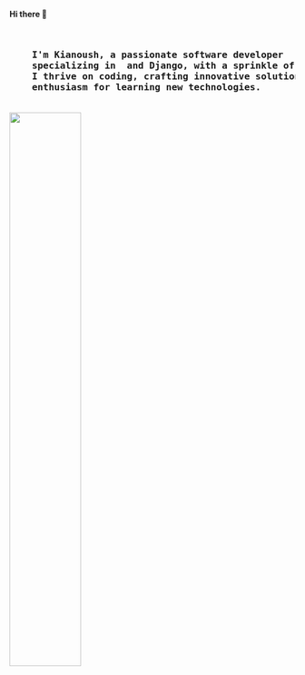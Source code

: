 <p><strong align="center"> Hi there 👋 </strong></p><br/>
<h3>
  <pre>
    I'm Kianoush, a passionate software developer
    specializing in <a href="https://img.shields.io/badge/Python-blue?style=flat&logo=python&logoColor=white&label=LANG"></a> and Django, with a sprinkle of JavaScript.
    I thrive on coding, crafting innovative solutions, and have an insatiable
    enthusiasm for learning new technologies.
  </pre>
</h3>
<img align="center" width="50%" src="https://github-readme-stats.vercel.app/api?username=kianoushmahboob&theme=dark&show_icons=true&rank_icon=github&include_all_commits=true&hide=stars,contribs" />

<!--
**kianoushmahboob/kianoushmahboob** is a ✨ _special_ ✨ repository because its `README.md` (this file) appears on your GitHub profile.

Here are some ideas to get you started:

- 🔭 I’m currently working on ...
- 🌱 I’m currently learning ...
- 👯 I’m looking to collaborate on ...
- 🤔 I’m looking for help with ...
- 💬 Ask me about ...
- 📫 How to reach me: ...
- 😄 Pronouns: ...
- ⚡ Fun fact: ...
-->
